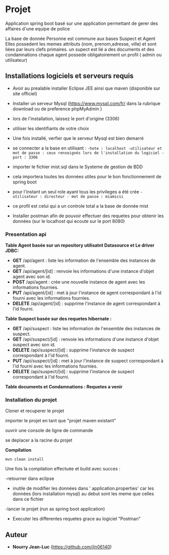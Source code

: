 # Projet

Application spring boot basé sur une application permettant de gerer des affaires d'une equipe de police

La base de donnée Personne est commune aux bases Suspect et Agent
Elles possedent les memes attributs (nom, prenom,adresse, ville) et sont liées par leurs clefs primaires.
un supect est lié a des documents et des condamnations
chaque agent possede obligatoirement un profil ( admin ou utilisateur)


## Installations logiciels et serveurs requis

- Avoir au prealable installer Eclipse JEE ainsi que maven (disponible sur site officiel)

- Installer un serveur Mysql (https://www.mysql.com/fr/ dans la rubrique download ou de preference phpMyAdmin )
- lors de l'installation, laissez le port d'origine (3306)
- utiliser les identifiants de votre choix
- Une fois installé, verfier que le serveur Mysql est bien demarré
- se connecter a la base en utilisant :
        ```
        -hote : localhost
        -utilisateur et mot de passe : ceux renseignés lors de l'installation du logiciel
        -port : 3306
        ```
- importer le fichier mist.sql dans le Systeme de gestion de BDD
- cela importera toutes les données utiles pour le bon fonctionnement de spring boot
- pour l'instant un seul role ayant tous les privileges a été crée
        ```
        - utilisateur : directeur
        - mot de passe : miamicsi
        ```
- ce profil est celui qui a un controle total a la base de donnée mist

- Installer postman afin de pouvoir effectuer des requetes pour obtenir les données (sur le localhost qui ecoute sur le port 8080)


### Presentation api

**Table Agent basée sur un repository utilisatnt Datasource et Le driver JDBC:**

* **GET** /api/agent : liste les information de l'ensemble des instances de agent.
 * **GET** /api/agent/[id] : renvoie les informations d'une instance d'objet agent avec son id.
 * **POST** /api/agent : crée une nouvelle instance de agent avec les informations fournies.
 * **PUT** /api/agent/[id] : met à jour l'instance de agent correspondant à l'id fourni avec les informations fournies.
 * **DELETE** /api/agent/[id] : supprime l'instance de agent correspondant à l'id fourni.

 **Table Suspect basée sur des requetes hibernate :**

* **GET** /api/suspect : liste les information de l'ensemble des instances de suspect.
 * **GET** /api/suspect/[id] : renvoie les informations d'une instance d'objet suspect avec son id.
 * **DELETE** /api/suspect/[id] : supprime l'instance de suspect correspondant à l'id fourni.
 * **PUT** /api/suspect/[id] : met à jour l'instance de suspect correspondant à l'id fourni avec les informations fournies.
 * **DELETE** /api/suspect/[id] : supprime l'instance de suspect correspondant à l'id fourni.

 **Table documents et Condamnations : Requetes a venir**

### Installation du projet

Cloner et recuperer le projet

importer le projet en tant que "projet maven existant"

ouvrir une console de ligne de commande

se deplacer a la racine du projet

**Compilation**
```
mvn clean install
```

Une fois la compilation effectuée et build avec succes :

-retourner dans eclipse

- inutile de modifier les données dans ' application.properties' car les données  (lors installation mysql) au debut sont les meme que celles dans ce fichier

-lancer le projet (run as spring boot application)

- Executer les differentes requetes grace au logiciel "Postman"


## Auteur

* **Nourry Jean-Luc** 
(https://github.com/jln06140)

